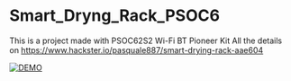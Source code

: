 # Smart_Dryng_Rack_PSOC6
This is a project made with PSOC62S2 Wi-Fi BT Pioneer Kit
All the details on https://www.hackster.io/pasquale887/smart-drying-rack-aae604

[![DEMO](https://img.youtube.com/vi/kWSVMdekgQw/0.jpg)](https://www.youtube.com/watch?v=kWSVMdekgQw)
